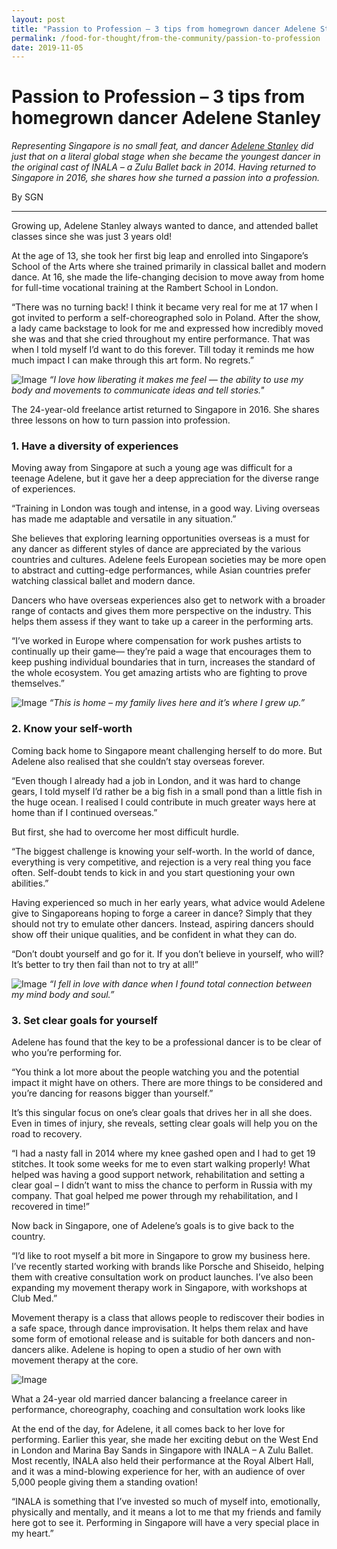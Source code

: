 ```yaml
---
layout: post
title: "Passion to Profession – 3 tips from homegrown dancer Adelene Stanley"
permalink: /food-for-thought/from-the-community/passion-to-profession
date: 2019-11-05
---
```


# Passion to Profession – 3 tips from homegrown dancer Adelene Stanley

_Representing Singapore is no small feat, and dancer [Adelene Stanley](https://www.adelenestanley.com/) did just that on a literal global stage when she became the youngest dancer in the original cast of INALA – a Zulu Ballet back in 2014. Having returned to Singapore in 2016, she shares how she turned a passion into a profession._

By SGN
<hr>
Growing up, Adelene Stanley always wanted to dance, and attended ballet classes since she was just 3 years old! 

At the age of 13, she took her first big leap and enrolled into Singapore’s School of the Arts where she trained primarily in classical ballet and modern dance. At 16, she made the life-changing decision to move away from home for full-time vocational training at the Rambert School in London.

“There was no turning back! I think it became very real for me at 17 when I got invited to perform a self-choreographed solo in Poland. After the show, a lady came backstage to look for me and expressed how incredibly moved she was and that she cried throughout my entire performance. That was when I told myself I’d want to do this forever. Till today it reminds me how much impact I can make through this art form. No regrets.”

![Image](/images/stories/2019/passion-to-profession-1.png)
_“I love how liberating it makes me feel — the ability to use my body and movements to communicate ideas and tell stories."_

The 24-year-old freelance artist returned to Singapore in 2016. She shares three lessons on how to turn passion into profession.


### 1.  Have a diversity of experiences

Moving away from Singapore at such a young age was difficult for a teenage Adelene, but it gave her a deep appreciation for the diverse range of experiences.

“Training in London was tough and intense, in a good way. Living overseas has made me adaptable and versatile in any situation.”

She believes that exploring learning opportunities overseas is a must for any dancer as different styles of dance are appreciated by the various countries and cultures. Adelene feels European societies may be more open to abstract and cutting-edge performances, while Asian countries prefer watching classical ballet and modern dance.

Dancers who have overseas experiences also get to network with a broader range of contacts and gives them more perspective on the industry. This helps them assess if they want to take up a career in the performing arts.

“I’ve worked in Europe where compensation for work pushes artists to continually up their game— they’re paid a wage that encourages them to keep pushing individual boundaries that in turn, increases the standard of the whole ecosystem. You get amazing artists who are fighting to prove themselves.”

![Image](/images/stories/2019/passion-to-profession-2.png)
_“This is home – my family lives here and it’s where I grew up.”_


### 2.	Know your self-worth

Coming back home to Singapore meant challenging herself to do more. But Adelene also realised that she couldn’t stay overseas forever.

“Even though I already had a job in London, and it was hard to change gears, I told myself I’d rather be a big fish in a small pond than a little fish in the huge ocean. I realised I could contribute in much greater ways here at home than if I continued overseas.”

But first, she had to overcome her most difficult hurdle.

“The biggest challenge is knowing your self-worth. In the world of dance, everything is very competitive, and rejection is a very real thing you face often. Self-doubt tends to kick in and you start questioning your own abilities.”

Having experienced so much in her early years, what advice would Adelene give to Singaporeans hoping to forge a career in dance? Simply that they should not try to emulate other dancers. Instead, aspiring dancers should show off their unique qualities, and be confident in what they can do. 

“Don’t doubt yourself and go for it. If you don’t believe in yourself, who will? It’s better to try then fail than not to try at all!”

![Image](/images/stories/2019/passion-to-profession-3.png)
_“I fell in love with dance when I found total connection between my mind body and soul.”_


### 3.	Set clear goals for yourself

Adelene has found that the key to be a professional dancer is to be clear of who you’re performing for.

“You think a lot more about the people watching you and the potential impact it might have on others. There are more things to be considered and you’re dancing for reasons bigger than yourself.”

It’s this singular focus on one’s clear goals that drives her in all she does. Even in times of injury, she reveals, setting clear goals will help you on the road to recovery.

“I had a nasty fall in 2014 where my knee gashed open and I had to get 19 stitches. It took some weeks for me to even start walking properly! What helped was having a good support network, rehabilitation and setting a clear goal – I didn’t want to miss the chance to perform in Russia with my company. That goal helped me power through my rehabilitation, and I recovered in time!”

Now back in Singapore, one of Adelene’s goals is to give back to the country.

“I’d like to root myself a bit more in Singapore to grow my business here. I’ve recently started working with brands like Porsche and Shiseido, helping them with creative consultation work on product launches. I’ve also been expanding my movement therapy work in Singapore, with workshops at Club Med.”

Movement therapy is a class that allows people to rediscover their bodies in a safe space, through dance improvisation. It helps them relax and have some form of emotional release and is suitable for both dancers and non-dancers alike. Adelene is hoping to open a studio of her own with movement therapy at the core.

![Image](/images/stories/2019/passion-to-profession-4.png)

What a 24-year old married dancer balancing a freelance career in performance, choreography, coaching and consultation work looks like

At the end of the day, for Adelene, it all comes back to her love for performing. Earlier this year, she made her exciting debut on the West End in London and Marina Bay Sands in Singapore with INALA – A Zulu Ballet. Most recently, INALA also held their performance at the Royal Albert Hall, and it was a mind-blowing experience for her, with an audience of over 5,000 people giving them a standing ovation! 

“INALA is something that I’ve invested so much of myself into, emotionally, physically and mentally, and it means a lot to me that my friends and family here got to see it. Performing in Singapore will have a very special place in my heart.”
